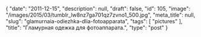 {
    "date": "2011-12-15",
    "description": null,
    "draft": false,
    "id": 105,
    "image": "/images/2015/03/tumblr_lw8nz7ga701qz7zvno1_500.jpg",
    "meta_title": null,
    "slug": "glamurnaia-odiezhka-dlia-fotoapparata",
    "tags": [
        "pictures"
    ],
    "title": "Гламурная одежка для фотоаппарата.",
    "type": "post"
}


